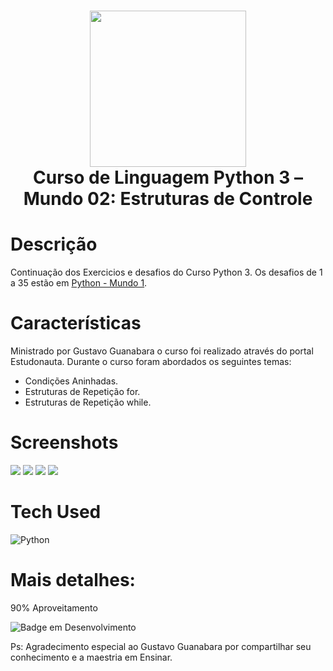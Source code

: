  <div align="center">
 <h1> <img src="https://upload.wikimedia.org/wikipedia/commons/thumb/c/c3/Python-logo-notext.svg/1869px-Python-logo-notext.svg.png" width="250px"><br/>Curso de Linguagem Python 3 – Mundo 02: Estruturas de Controle</h1>
     </div>


# Descrição
Continuação dos Exercicios e desafios do Curso Python 3. Os desafios de 1 a 35 estão em [Python - Mundo 1](https://github.com/byttencourt/Python-Mundo-1).

# Características
Ministrado por Gustavo Guanabara o curso foi realizado através do portal Estudonauta.
Durante o curso foram abordados os seguintes temas:
- Condições Aninhadas.
- Estruturas de Repetição for.
- Estruturas de Repetição while.


# Screenshots
 <img src="https://i.imgur.com/jAvEwm1.png"> <img src="https://i.imgur.com/J3R6HuX.png">
 <img src="https://i.imgur.com/LG8oilX.png"> <img src="https://i.imgur.com/YpjqgY3.png">
# Tech Used
 ![Python](https://img.shields.io/badge/python-3670A0?style=for-the-badge&logo=python&logoColor=ffdd54)
       
# Mais detalhes:
90% Aproveitamento
 
![Badge em Desenvolvimento](http://img.shields.io/static/v1?label=curso&message=concluido&color=GREEN&style=for-the-badge)<br>
 
Ps: Agradecimento especial ao Gustavo Guanabara por compartilhar seu conhecimento e a maestria em Ensinar.      

